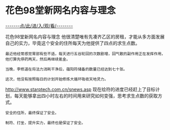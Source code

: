 # 花色98堂新网名内容与理念

<a href="https://8h9e.vip/">-------点/此/进/入/观/看/--------</a>

花色98堂新网名内容与理念
他很清楚唯有先凑齐乙区的房租，才能从多方面发展自己的实力，毕竟这个安全的住所每天为他提供了四点的求生点数。

    最近他经常感觉胃部有些不适，每天进行五谷轮回的次数剧增，回气散的副作用正在发挥作用，他打算先停药两天，然后再继续氪金。

    当晚，李修道在将法力消耗干净后，蕴阳符储备的数量已经达到七十张。

    这次，他没有按照每日的计划开始修炼大循环吸收天地灵力。
http://www.starptech.com.cn/snews.asp
    现在绘符的进度已经赶上了目标计划，每天能够拿出四小时左右的时间用来研究如何变强，思考求生点数的获取方式。

    安全的住所，最终保证了安全。

    制符、打坐，提升实力，最终也是保证了安全。
